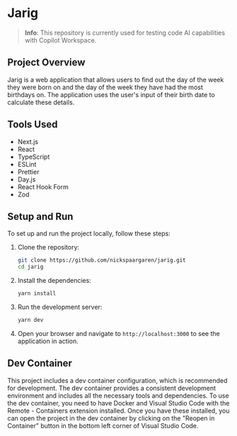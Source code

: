 # Jarig

> **Info**: This repository is currently used for testing code AI capabilities with Copilot Workspace.

## Project Overview

Jarig is a web application that allows users to find out the day of the week they were born on and the day of the week they have had the most birthdays on. The application uses the user's input of their birth date to calculate these details.

## Tools Used

- Next.js
- React
- TypeScript
- ESLint
- Prettier
- Day.js
- React Hook Form
- Zod

## Setup and Run

To set up and run the project locally, follow these steps:

1. Clone the repository:
   ```bash
   git clone https://github.com/nickspaargaren/jarig.git
   cd jarig
   ```

2. Install the dependencies:
   ```bash
   yarn install
   ```

3. Run the development server:
   ```bash
   yarn dev
   ```

4. Open your browser and navigate to `http://localhost:3000` to see the application in action.

## Dev Container

This project includes a dev container configuration, which is recommended for development. The dev container provides a consistent development environment and includes all the necessary tools and dependencies. To use the dev container, you need to have Docker and Visual Studio Code with the Remote - Containers extension installed. Once you have these installed, you can open the project in the dev container by clicking on the "Reopen in Container" button in the bottom left corner of Visual Studio Code.
